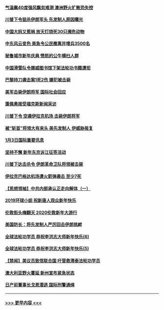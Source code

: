 #### [气温飙40度强风飘忽难测 澳洲野火扩散恐失控](../pages/prog202/a102744951.md?t=01041822) 
#### [川普下令狙杀伊朗军头 先发制人原因曝光](../pages/prog202/a102744900.md?t=01041822) 
#### [中国大妈又惹祸 放天灯烧死30只濒危动物](../pages/prog202/a102744899.md?t=01041822) 
#### [中东风云变色 美急令公民撤离并增兵3500名](../pages/prog202/a102744827.md?t=01041822) 
#### [秘鲁城市新年庆典 愤怒的公牛横扫人群](../pages/prog202/a102744618.md?t=01041822) 
#### [中国滑雪队令挪威图书馆下架法轮功书籍遭拒](../pages/prog202/a102744639.md?t=01041822) 
#### [巴黎持刀袭击案1死2伤 嫌犯被击毙](../pages/prog202/a102744566.md?t=01041822) 
#### [美军击毙伊朗将军 国际社会回应](../pages/prog202/a102744485.md?t=01041822) 
#### [蓬佩奥接受福克斯新闻采访](../pages/prog202/a102744480.md?t=01041822) 
#### [川普下令 空袭伊拉克机场 击毙伊朗将军](../pages/prog202/a102744470.md?t=01041822) 
#### [被“斩首”将领大有来头 美先发制人 伊威胁报复](../pages/prog202/a102744454.md?t=01041822) 
#### [1月3日国际重要讯息](../pages/prog202/a102744301.md?t=01041822) 
#### [坚持不懈 新年东京诉江征签活动](../pages/prog202/a102744303.md?t=01041822) 
#### [川普下达击杀令 伊朗革命卫队将领被击毙](../pages/prog202/a102741911.md?t=01041822) 
#### [伊拉克巴格达机场遭火箭弹袭击 至少7死](../pages/prog202/a102744115.md?t=01041822) 
#### [【思想领袖】中共内部承认正走向解体（一）](../pages/prog202/a102744097.md?t=01041822) 
#### [2019环球小姐 祝新唐人观众新年快乐](../pages/prog202/a102744043.md?t=01041822) 
#### [伦敦街头嗨翻天 2020伦敦新年大游行](../pages/prog202/a102743925.md?t=01041822) 
#### [美国防长：将先发制人严厉回击伊朗挑衅](../pages/prog202/a102743930.md?t=01041822) 
#### [全球法轮功学员 恭祝李洪志大师新年快乐(6)](../pages/prog202/a102743899.md?t=01041822) 
#### [全球法轮功学员 恭祝李洪志大师新年快乐(5)](../pages/prog202/a102743766.md?t=01041822) 
#### [【禁闻】美议员致信联合国 吁营救滞泰法轮功学员](../pages/prog202/a102743781.md?t=01041822) 
#### [澳大利亚野火蔓延 新州宣布紧急状态](../pages/prog202/a102743681.md?t=01041822) 
#### [日产前董事长戈恩潜逃 国际刑警通缉](../pages/prog202/a102743676.md?t=01041822) 

----
#### [ >>> 更早内容 <<< ](../indexes/prog202-earlier.md)
